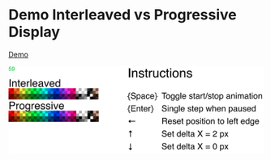 # Demo Interleaved vs Progressive Display

[Demo](https://htmlpreview.github.io/?http://www.github.com/Michaelangel007/graphics_interleaved_progressive/blob/master/interleave.html)

![Screenshot](pics/screenshot.png)

